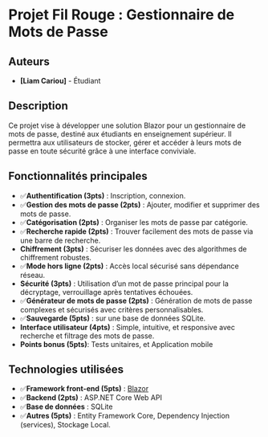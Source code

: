# Projet Fil Rouge : Gestionnaire de Mots de Passe

## Auteurs
- **[Liam Cariou]** - Étudiant

## Description
Ce projet vise à développer une solution Blazor pour un gestionnaire de mots de passe, destiné aux étudiants en enseignement supérieur. Il permettra aux utilisateurs de stocker, gérer et accéder à leurs mots de passe en toute sécurité grâce à une interface conviviale.

## Fonctionnalités principales
- ✅**Authentification (3pts)** : Inscription, connexion.
- ✅**Gestion des mots de passe (2pts)** : Ajouter, modifier et supprimer des mots de passe.
- ✅**Catégorisation (2pts)** : Organiser les mots de passe par catégorie.
- ✅**Recherche rapide (2pts)** : Trouver facilement des mots de passe via une barre de recherche.
- **Chiffrement (3pts)** : Sécuriser les données avec des algorithmes de chiffrement robustes.
- ✅**Mode hors ligne (2pts)** : Accès local sécurisé sans dépendance réseau.
- **Sécurité (3pts)** : Utilisation d’un mot de passe principal pour la décryptage, verrouillage après tentatives échouées.
- ✅**Générateur de mots de passe (2pts)** : Génération de mots de passe complexes et sécurisés avec critères personnalisables.
- ✅**Sauvegarde (5pts)** : sur une base de données SQLite.
- **Interface utilisateur (4pts)** : Simple, intuitive, et responsive avec recherche et filtrage des mots de passe.
- **Points bonus (5pts)**: Tests unitaires, et Application mobile

## Technologies utilisées
- ✅**Framework front-end (5pts)** : [Blazor](https://dotnet.microsoft.com/apps/aspnet/web-apps/blazor)
- ✅**Backend (2pts)** : ASP.NET Core Web API
- ✅**Base de données** : SQLite
- ✅**Autres (5pts)** : Entity Framework Core, Dependency Injection (services), Stockage Local.